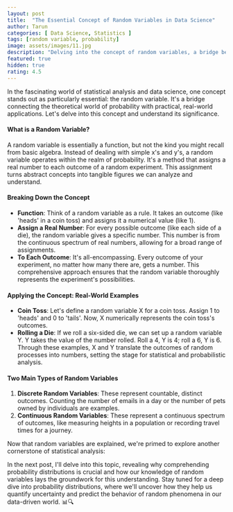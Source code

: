 ```yaml
---
layout: post
title:  "The Essential Concept of Random Variables in Data Science"
author: Tarun
categories: [ Data Science, Statistics ]
tags: [random variable, probability]
image: assets/images/11.jpg
description: "Delving into the concept of random variables, a bridge between theoretical probability and real-world applications. Understand its significance in statistical analysis and data science."
featured: true
hidden: true
rating: 4.5
---
```


In the fascinating world of statistical analysis and data science, one concept stands out as particularly essential: the random variable. It's a bridge connecting the theoretical world of probability with practical, real-world applications. Let's delve into this concept and understand its significance.

#### What is a Random Variable?
A random variable is essentially a function, but not the kind you might recall from basic algebra. Instead of dealing with simple x's and y's, a random variable operates within the realm of probability. It's a method that assigns a real number to each outcome of a random experiment. This assignment turns abstract concepts into tangible figures we can analyze and understand.

#### Breaking Down the Concept
- **Function**: Think of a random variable as a rule. It takes an outcome (like 'heads' in a coin toss) and assigns it a numerical value (like 1).
- **Assign a Real Number**: For every possible outcome (like each side of a die), the random variable gives a specific number. This number is from the continuous spectrum of real numbers, allowing for a broad range of assignments.
- **To Each Outcome**: It's all-encompassing. Every outcome of your experiment, no matter how many there are, gets a number. This comprehensive approach ensures that the random variable thoroughly represents the experiment's possibilities.

#### Applying the Concept: Real-World Examples
- **Coin Toss**: Let's define a random variable X for a coin toss. Assign 1 to 'heads' and 0 to 'tails'. Now, X numerically represents the coin toss's outcomes.
- **Rolling a Die**: If we roll a six-sided die, we can set up a random variable Y. Y takes the value of the number rolled. Roll a 4, Y is 4; roll a 6, Y is 6. Through these examples, X and Y translate the outcomes of random processes into numbers, setting the stage for statistical and probabilistic analysis.

#### Two Main Types of Random Variables
1. **Discrete Random Variables**: These represent countable, distinct outcomes. Counting the number of emails in a day or the number of pets owned by individuals are examples.
2. **Continuous Random Variables**: These represent a continuous spectrum of outcomes, like measuring heights in a population or recording travel times for a journey.

Now that random variables are explained, we're primed to explore another cornerstone of statistical analysis: 

In the next post, I'll delve into this topic, revealing why comprehending probability distributions is crucial and how our knowledge of random variables lays the groundwork for this understanding. Stay tuned for a deep dive into probability distributions, where we'll uncover how they help us quantify uncertainty and predict the behavior of random phenomena in our data-driven world. 📊🔍




